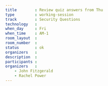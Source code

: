 ```yaml
---
title        : Review quiz answers from Thu
type         : working-session
track        : Security Questions
technology   :
when_day     : Fri
when_time    : AM-1
room_layout  :
room_number  :
status       : ok
organizers   :
description  :
participants :
organizers   :
    - John Fitzgerald
    - Rachel Power
---
```



